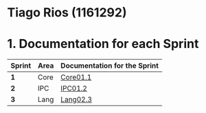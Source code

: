 **Tiago Rios** (1161292)
===============================

# 1. Documentation for each Sprint


|Sprint  | Area | Documentation for the Sprint |
|--------|------|------------------------------|
| **1**  | Core | [Core01.1](sp1)         |
| **2**  | IPC  | [IPC01.2](sp2)         |																				
| **3**  | Lang | [Lang02.3](sp3)         |																			
